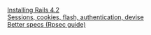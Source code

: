[Installing Rails 4.2](http://railsapps.github.io/installing-rails.html)</br>
[Sessions, cookies, flash, authentication, devise](http://www.theodinproject.com/ruby-on-rails/sessions-cookies-and-authentication)</br>
[Better specs (Rpsec guide)](http://betterspecs.org/)</br>







